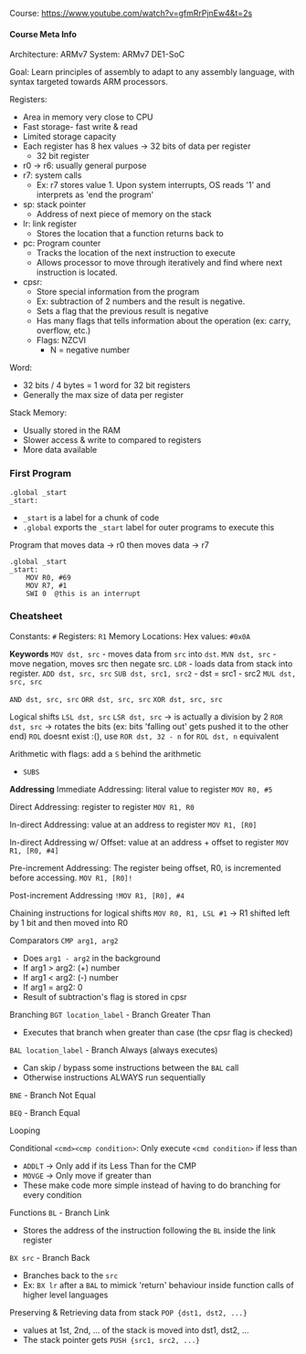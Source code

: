 Course: https://www.youtube.com/watch?v=gfmRrPjnEw4&t=2s

#### Course Meta Info
Architecture: ARMv7
System: ARMv7 DE1-SoC

Goal: Learn principles of assembly to adapt to any assembly language, with syntax targeted towards ARM processors.


Registers:
- Area in memory very close to CPU
- Fast storage- fast write & read
- Limited storage capacity
- Each register has 8 hex values -> 32 bits of data per register
	- 32 bit register
- r0 -> r6: usually general purpose
- r7: system calls
	- Ex: r7 stores value 1. Upon system interrupts, OS reads '1' and interprets as 'end the program'
- sp: stack pointer
	- Address of next piece of memory on the stack
- lr: link register
	- Stores the location that a function returns back to
- pc: Program counter
	- Tracks the location of the next instruction to execute
	- Allows processor to move through iteratively and find where next instruction is located.
- cpsr:
	- Store special information from the program
	- Ex: subtraction of 2 numbers and the result is negative. 
	- Sets a flag that the previous result is negative
	- Has many flags that tells information about the operation (ex: carry, overflow, etc.)
	- Flags: NZCVI
		- N = negative number

Word:
- 32 bits / 4 bytes = 1 word for 32 bit registers
- Generally the max size of data per register

Stack Memory:
- Usually stored in the RAM
- Slower access & write to compared to registers
- More data available

### First Program
```
.global _start
_start:
```
- `_start` is a label for a chunk of code
- `.global` exports the `_start` label for outer programs to execute this

Program that moves data -> r0 then moves data -> r7
```assembly
.global _start
_start:
	MOV R0, #69
	MOV R7, #1
	SWI 0  @this is an interrupt
```


### Cheatsheet

Constants: `#`
Registers: `R1`
Memory Locations:
Hex values: `#0x0A`

**Keywords**
`MOV dst, src` - moves data from `src` into `dst`.
`MVN dst, src` - move negation, moves src then negate src.
`LDR` - loads data from stack into register.
`ADD dst, src, src`
`SUB dst, src1, src2` - dst = src1 - src2
`MUL dst, src, src`

`AND dst, src, src`
`ORR dst, src, src`
`XOR dst, src, src`

Logical shifts
`LSL dst, src`
`LSR dst, src`  -> is actually a division by 2
`ROR dst, src` -> rotates the bits (ex: bits 'falling out' gets pushed it to the other end)
`ROL` doesnt exist :(), use `ROR dst, 32 - n` for `ROL dst, n` equivalent

Arithmetic with flags: add a `S` behind the arithmetic
- `SUBS`

**Addressing**
Immediate Addressing: literal value to register
`MOV R0, #5`

Direct Addressing: register to register
`MOV R1, R0`

In-direct Addressing: value at an address to register
`MOV R1, [R0]`

In-direct Addressing w/ Offset: value at an address + offset to register
`MOV R1, [R0, #4]`

Pre-increment Addressing: The register being offset, R0, is incremented before accessing.
`MOV R1, [R0]!`

Post-increment Addressing
`!MOV R1, [R0], #4`

Chaining instructions for logical shifts
`MOV R0, R1, LSL #1` -> R1 shifted left by 1 bit and then moved into R0

Comparators
`CMP arg1, arg2` 
- Does `arg1 - arg2` in the background
- If arg1 > arg2: (+) number
- If arg1 < arg2: (-) number
- If arg1 = arg2: 0
- Result of subtraction's flag is stored in cpsr

Branching
`BGT location_label` -  Branch Greater Than
- Executes that branch when greater than case (the cpsr flag is checked)

`BAL location_label` - Branch Always (always executes)
- Can skip / bypass some instructions between the `BAL` call 
- Otherwise instructions ALWAYS run sequentially

`BNE` - Branch Not Equal

`BEQ` - Branch Equal

Looping

Conditional
`<cmd><cmp condition>`: Only execute `<cmd condition>` if less than
- `ADDLT` -> Only add if its Less Than for the CMP
- `MOVGE` -> Only move if greater than
- These make code more simple instead of having to do branching for every condition

Functions
`BL` - Branch Link
- Stores the address of the instruction following the `BL` inside the link register

`BX src` - Branch Back
- Branches back to the `src`
- Ex: `BX lr` after a `BAL` to mimick 'return' behaviour inside function calls of higher level languages

Preserving & Retrieving data from stack
`POP {dst1, dst2, ...}` 
- values at 1st, 2nd, ... of the stack is moved into dst1, dst2, ...
- The stack pointer gets 
`PUSH {src1, src2, ...}`
